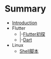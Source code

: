 # Summary

* [Introduction](README.md)
* Flutter
  * |-[Flutter初探](flutter/Flutter初探.md)
  * |-[Dart](flutter/Drat.md)
* Linux
    * [Shell脚本](linux/shell脚本.md)









